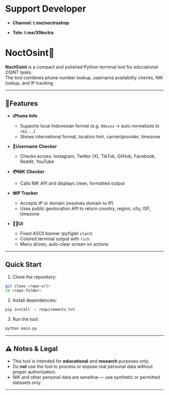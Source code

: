 # Support Developer

- **Channel: t.me/noctrashop**

- **Tele: t.me/XNoctra**

# NoctOsint🔎

**NoctOsint** is a compact and polished Python terminal tool for educational OSINT tasks.  
The tool combines phone number lookup, username availability checks, NIK lookup, and IP tracking

---

## 📌Features

- **📞Phone Info**
  - Supports local Indonesian format (e.g. `08xxxx` → auto normalizes to `+62...`)
  - Shows international format, location hint, carrier/provider, timezone

- **👥Username Checker**
  - Checks across: Instagram, Twitter (X), TikTok, GitHub, Facebook, Reddit, YouTube

- **💳NIK Checker**
  - Calls NIK API and displays clean, formatted output

- **🌐IP Tracker**
  - Accepts IP or domain (resolves domain to IP)
  - Uses public geolocation API to return country, region, city, ISP, timezone

- **🧑‍💻UI**
  - Fixed ASCII banner (pyfiglet `slant`)
  - Colored terminal output with `rich`
  - Menu driven, auto-clear screen on actions

---

## Quick Start

1. Clone the repository:
```bash
git clone <repo-url>
cd <repo-folder>
```

2. Install dependencies:
```bash
pip install -r requirements.txt
```

3. Run the tool:
```bash
python main.py
```

---

## ⚠️ Notes & Legal

- This tool is intended for **educational** and **research** purposes only.
- Do **not** use the tool to process or expose real personal data without proper authorization.
- NIK and other personal data are sensitive — use synthetic or permitted datasets only.

---
